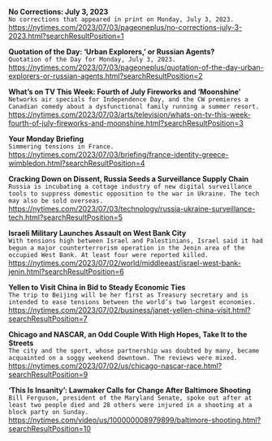 **No Corrections: July 3, 2023**\
`No corrections that appeared in print on Monday, July 3, 2023.`\
https://nytimes.com/2023/07/03/pageoneplus/no-corrections-july-3-2023.html?searchResultPosition=1

**Quotation of the Day: ‘Urban Explorers,’ or Russian Agents?**\
`Quotation of the Day for Monday, July 3, 2023.`\
https://nytimes.com/2023/07/03/pageoneplus/quotation-of-the-day-urban-explorers-or-russian-agents.html?searchResultPosition=2

**What’s on TV This Week: Fourth of July Fireworks and ‘Moonshine’**\
`Networks air specials for Independence Day, and the CW premieres a Canadian comedy about a dysfunctional family running a summer resort.`\
https://nytimes.com/2023/07/03/arts/television/whats-on-tv-this-week-fourth-of-july-fireworks-and-moonshine.html?searchResultPosition=3

**Your Monday Briefing**\
`Simmering tensions in France.`\
https://nytimes.com/2023/07/03/briefing/france-identity-greece-wimbledon.html?searchResultPosition=4

**Cracking Down on Dissent, Russia Seeds a Surveillance Supply Chain**\
`Russia is incubating a cottage industry of new digital surveillance tools to suppress domestic opposition to the war in Ukraine. The tech may also be sold overseas.`\
https://nytimes.com/2023/07/03/technology/russia-ukraine-surveillance-tech.html?searchResultPosition=5

**Israeli Military Launches Assault on West Bank City**\
`With tensions high between Israel and Palestinians, Israel said it had begun a major counterterrorism operation in the Jenin area of the occupied West Bank. At least four were reported killed.`\
https://nytimes.com/2023/07/02/world/middleeast/israel-west-bank-jenin.html?searchResultPosition=6

**Yellen to Visit China in Bid to Steady Economic Ties**\
`The trip to Beijing will be her first as Treasury secretary and is intended to ease tensions between the world’s two largest economies.`\
https://nytimes.com/2023/07/02/business/janet-yellen-china-visit.html?searchResultPosition=7

**Chicago and NASCAR, an Odd Couple With High Hopes, Take It to the Streets**\
`The city and the sport, whose partnership was doubted by many, became acquainted on a soggy weekend downtown. The reviews were mixed.`\
https://nytimes.com/2023/07/02/us/chicago-nascar-race.html?searchResultPosition=9

**‘This Is Insanity’: Lawmaker Calls for Change After Baltimore Shooting**\
`Bill Ferguson, president of the Maryland Senate, spoke out after at least two people died and 28 others were injured in a shooting at a block party on Sunday.`\
https://nytimes.com/video/us/100000008979899/baltimore-shooting.html?searchResultPosition=10

